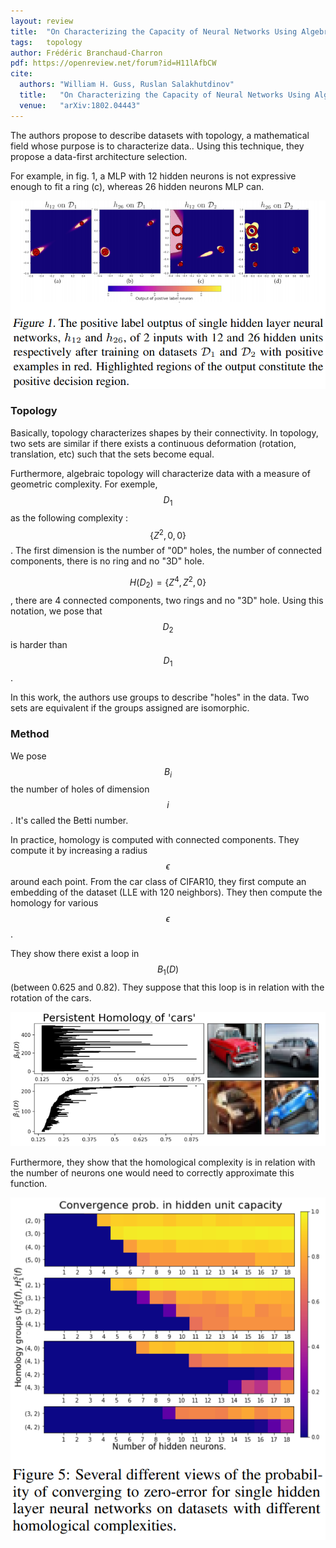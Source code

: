 ```yaml
---
layout: review
title:  "On Characterizing the Capacity of Neural Networks Using Algebraic Topology"
tags:   topology
author: Frédéric Branchaud-Charron
pdf: https://openreview.net/forum?id=H11lAfbCW
cite:
  authors: "William H. Guss, Ruslan Salakhutdinov"
  title:   "On Characterizing the Capacity of Neural Networks Using Algebraic Topology"
  venue:   "arXiv:1802.04443"
---
```


The authors propose to describe datasets with topology, a mathematical field whose purpose is to characterize data.. Using this technique, they propose a data-first architecture selection.


For example, in fig. 1, a MLP with 12 hidden neurons is not expressive enough to fit a ring (c), whereas 26 hidden neurons MLP can.

![](/article/images/topology/fig1.png)

### Topology

Basically, topology characterizes shapes by their connectivity. In topology, two sets are similar if there exists a continuous deformation (rotation, translation, etc) such that the sets become equal.

Furthermore, algebraic topology will characterize data with a measure of geometric complexity.
For exemple, $$D_1$$ as the following complexity : $$\{Z^2, 0 , 0\}$$. The first dimension is the number of "0D" holes, the number of connected components, there is no ring and no "3D" hole.

$$H(D_2) = \{Z^4, Z^2, 0\}$$, there are 4 connected components, two rings and no "3D" hole. Using this notation, we pose that $$D_2$$ is harder than $$D_1$$.


In this work, the authors use groups to describe "holes" in the data. Two sets are equivalent if the groups assigned are isomorphic.


### Method

We pose $$B_i$$ the number of holes of dimension $$i$$. It's called the Betti number.

In practice, homology is computed with connected components. They compute it by increasing a radius $$\epsilon$$ around each point.
From the car class of CIFAR10, they first compute an embedding of the dataset (LLE with 120 neighbors). They then compute the homology for various $$\epsilon$$.

They show there exist a loop in $$B_1(D)$$ (between 0.625 and 0.82). They suppose that this loop is in relation with the rotation of the cars.

 ![](/article/images/topology/fig8.png)


 Furthermore, they show that the homological complexity is in relation with the number of neurons one would need to correctly approximate this function.

![](/article/images/topology/fig5.png)
